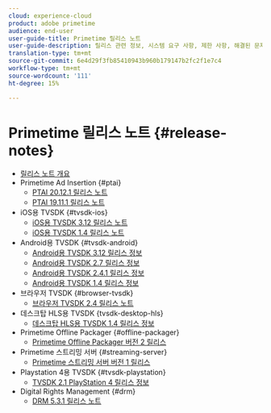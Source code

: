```yaml
---
cloud: experience-cloud
product: adobe primetime
audience: end-user
user-guide-title: Primetime 릴리스 노트
user-guide-description: 릴리스 관련 정보, 시스템 요구 사항, 제한 사항, 해결된 문제 및 알려진 문제를 제공합니다.
translation-type: tm+mt
source-git-commit: 6e4d29f3fb85410943b960b179147b2fc2f1e7c4
workflow-type: tm+mt
source-wordcount: '111'
ht-degree: 15%

---
```



# Primetime 릴리스 노트  {#release-notes}

+ [릴리스 노트 개요](home.md)
+ Primetime Ad Insertion {#ptai}
   + [PTAI 20.12.1 릴리스 노트](ptai-20x-release-notes.md)
   + [PTAI 19.11.1 릴리스 노트](ptai-19x-release-notes.md)
+ iOS용 TVSDK {#tvsdk-ios}
   + [iOS용 TVSDK 3.12 릴리스 노트](tvsdk-3x-ios.md)
   + [iOS용 TVSDK 1.4 릴리스 노트](tvsdk-1-4-ios.md)
+ Android용 TVSDK {#tvsdk-android}
   + [Android용 TVSDK 3.12 릴리스 정보](tvsdk-3x-android.md)
   + [Android용 TVSDK 2.7 릴리스 정보](tvsdk-27-android.md)
   + [Android용 TVSDK 2.4.1 릴리스 정보](tvsdk-24-android.md)
   + [Android용 TVSDK 1.4 릴리스 정보](tvsdk-1-4-android.md)
+ 브라우저 TVSDK {#browser-tvsdk}
   + [브라우저 TVSDK 2.4 릴리스 노트](tvsdk-24-browser.md)
+ 데스크탑 HLS용 TVSDK {tvsdk-desktop-hls}
   + [데스크탑 HLS용 TVSDK 1.4 릴리스 정보](tvsdk-1-4-desktop-hls.md)
+ Primetime Offline Packager {#offline-packager}
   + [Primetime Offline Packager 버전 2 릴리스](offline-packager-2x-release-note.md)
+ Primetime 스트리밍 서버 {#streaming-server}
   + [Primetime 스트리밍 서버 버전 1 릴리스](primetime-streaming-server-1x.md)
+ Playstation 4용 TVSDK {#tvsdk-playstation}
   + [TVSDK 2.1 PlayStation 4 릴리스 정보](tvsdk-21-ps4.md)
+ Digital Rights Management {#drm}
   + [DRM 5.3.1 릴리스 노트](drm-531-release-notes.md)
